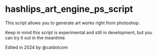 # hashlips_art_engine_ps_script
This script allows you to generate art works right from photoshop.


Keep in mind this script is experimental and still in development, but you can try it out in the meantime.

Edited in 2024 by @caldotcom